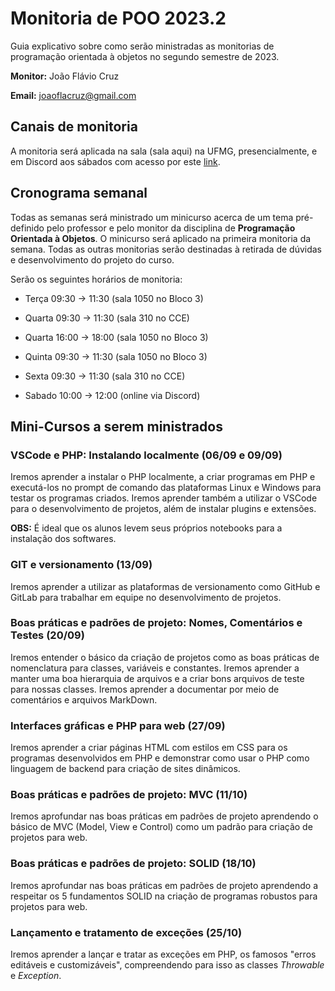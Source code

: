 # Monitoria de POO 2023.2

Guia explicativo sobre como serão ministradas as monitorias de programação orientada à objetos no segundo semestre de 2023.

**Monitor:** João Flávio Cruz

**Email:** joaoflacruz@gmail.com

## Canais de monitoria

A monitoria será aplicada na sala (sala aqui) na UFMG, presencialmente, e em Discord aos sábados com acesso por este [link](https://discord.com/invite/vKkqpxv8R).

## Cronograma semanal

Todas as semanas será ministrado um minicurso acerca de um tema pré-definido pelo professor e pelo monitor da disciplina de **Programação Orientada à Objetos**. O minicurso será aplicado na primeira monitoria da semana. Todas as outras monitorias serão destinadas à retirada de dúvidas e desenvolvimento do projeto do curso.

Serão os seguintes horários de monitoria:

- Terça 09:30 -> 11:30 (sala 1050 no Bloco 3)

- Quarta 09:30 -> 11:30 (sala 310 no CCE)

- Quarta 16:00 -> 18:00 (sala 1050 no Bloco 3)

- Quinta 09:30 -> 11:30 (sala 1050 no Bloco 3)

- Sexta 09:30 -> 11:30 (sala 310 no CCE)

- Sabado 10:00 -> 12:00 (online via Discord)

## Mini-Cursos a serem ministrados

### VSCode e PHP: Instalando localmente (06/09 e 09/09)

Iremos aprender a instalar o PHP localmente, a criar programas em PHP e executá-los no prompt de comando das plataformas Linux e Windows para testar os programas criados. Iremos aprender também a utilizar o VSCode para o desenvolvimento de projetos, além de instalar plugins e extensões.

**OBS:** É ideal que os alunos levem seus próprios notebooks para a instalação dos softwares.

### GIT e versionamento (13/09)

Iremos aprender a utilizar as plataformas de versionamento como GitHub e GitLab para trabalhar em equipe no desenvolvimento de projetos.

### Boas práticas e padrões de projeto: Nomes, Comentários e Testes (20/09)

Iremos entender o básico da criação de projetos como as boas práticas de nomenclatura para classes, variáveis e constantes. Iremos aprender a manter uma boa hierarquia de arquivos e a criar bons arquivos de teste para nossas classes. Iremos aprender a documentar por meio de comentários e arquivos MarkDown.

### Interfaces gráficas e PHP para web (27/09)

Iremos aprender a criar páginas HTML com estilos em CSS para os programas desenvolvidos em PHP e demonstrar como usar o PHP como linguagem de backend para criação de sites dinâmicos.

### Boas práticas e padrões de projeto: MVC (11/10)

Iremos aprofundar nas boas práticas em padrões de projeto aprendendo o básico de MVC (Model, View e Control) como um padrão para criação de projetos para web.

### Boas práticas e padrões de projeto: SOLID (18/10)

Iremos aprofundar nas boas práticas em padrões de projeto aprendendo a respeitar os 5 fundamentos SOLID na criação de programas robustos para projetos para web.

### Lançamento e tratamento de exceções (25/10)

Iremos aprender a lançar e tratar as exceções em PHP, os famosos "erros editáveis e customizáveis", compreendendo para isso as classes *Throwable* e *Exception*.